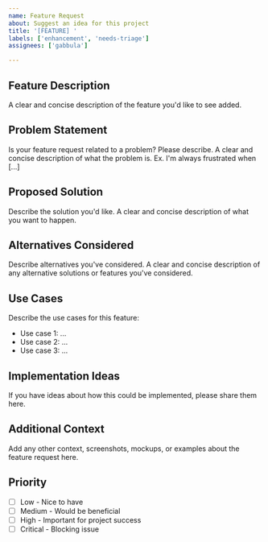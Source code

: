```yaml
---
name: Feature Request
about: Suggest an idea for this project
title: '[FEATURE] '
labels: ['enhancement', 'needs-triage']
assignees: ['gabbula']

---
```


## Feature Description
A clear and concise description of the feature you'd like to see added.

## Problem Statement
Is your feature request related to a problem? Please describe.
A clear and concise description of what the problem is. Ex. I'm always frustrated when [...]

## Proposed Solution
Describe the solution you'd like.
A clear and concise description of what you want to happen.

## Alternatives Considered
Describe alternatives you've considered.
A clear and concise description of any alternative solutions or features you've considered.

## Use Cases
Describe the use cases for this feature:
- Use case 1: ...
- Use case 2: ...
- Use case 3: ...

## Implementation Ideas
If you have ideas about how this could be implemented, please share them here.

## Additional Context
Add any other context, screenshots, mockups, or examples about the feature request here.

## Priority
- [ ] Low - Nice to have
- [ ] Medium - Would be beneficial
- [ ] High - Important for project success
- [ ] Critical - Blocking issue